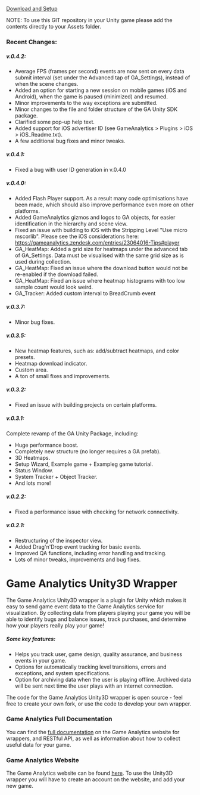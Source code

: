 [Download and Setup](http://support.gameanalytics.com/entries/22584741-Download-and-setup)

NOTE: To use this GIT repository in your Unity game please add the contents directly to your Assets folder.

### Recent Changes:

##### v.0.4.2:

- Average FPS (frames per second) events are now sent on every data submit interval (set under the Advanced tap of GA_Settings), instead of when the scene changes.
- Added an option for starting a new session on mobile games (iOS and Android), when the game is paused (minimized) and resumed.
- Minor improvements to the way exceptions are submitted.
- Minor changes to the file and folder structure of the GA Unity SDK package.
- Clarified some pop-up help text.
- Added support for iOS advertiser ID (see GameAnalytics > Plugins > iOS > iOS_Readme.txt).
- A few additional bug fixes and minor tweaks.

##### v.0.4.1:

- Fixed a bug with user ID generation in v.0.4.0

##### v.0.4.0:

- Added Flash Player support. As a result many code optimisations have been made, which should also improve performance even more on other platforms.
- Added GameAnalytics gizmos and logos to GA objects, for easier identification in the hierarchy and scene view.
- Fixed an issue with building to iOS with the Stripping Level "Use micro mscorlib". Please see the iOS considerations here: https://gameanalytics.zendesk.com/entries/23064016-Tips#player
- GA_HeatMap: Added a grid size for heatmaps under the advanced tab of GA_Settings. Data must be visualised with the same grid size as is used during collection.
- GA_HeatMap: Fixed an issue where the download button would not be re-enabled if the download failed.
- GA_HeatMap: Fixed an issue where heatmap histograms with too low sample count would look weird.
- GA_Tracker: Added custom interval to BreadCrumb event

##### v.0.3.7:

- Minor bug fixes.

##### v.0.3.5:

- New heatmap features, such as: add/subtract heatmaps, and color presets.
- Heatmap download indicator.
- Custom area.
- A ton of small fixes and improvements.

##### v.0.3.2:

- Fixed an issue with building projects on certain platforms.

##### v.0.3.1:

Complete revamp of the GA Unity Package, including:
- Huge performance boost.
- Completely new structure (no longer requires a GA prefab).
- 3D Heatmaps.
- Setup Wizard, Example game + Exampleg game tutorial.
- Status Window.
- System Tracker + Object Tracker.
- And lots more!

##### v.0.2.2:

- Fixed a performance issue with checking for network connectivity.

##### v.0.2.1:

- Restructuring of the inspector view.
- Added Drag'n'Drop event tracking for basic events.
- Improved QA functions, including error handling and tracking.
- Lots of minor tweaks, improvements and bug fixes.

# Game Analytics Unity3D Wrapper

The Game Analytics Unity3D wrapper is a plugin for Unity which makes it easy to send game event data to the Game Analytics service for visualization. By collecting data from players playing your game you will be able to identify bugs and balance issues, track purchases, and determine how your players really play your game!

##### Some key features:

- Helps you track user, game design, quality assurance, and business events in your game.
- Options for automatically tracking level transitions, errors and exceptions, and system specifications.
- Option for archiving data when the user is playing offline. Archived data will be sent next time the user plays with an internet connection.

The code for the Game Analytics Unity3D wrapper is open source - feel free to create your own fork, or use the code to develop your own wrapper.

### Game Analytics Full Documentation

You can find the [full documentation](http://beta.gameanalytics.com/docs) on the Game Analytics website for wrappers, and RESTful API, as well as information about how to collect useful data for your game.

### Game Analytics Website

The Game Analytics website can be found [here](http://beta.gameanalytics.com/). To use the Unity3D wrapper you will have to create an account on the website, and add your new game.
